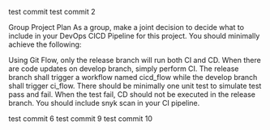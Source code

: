 test commit
test commit 2

Group Project Plan
As a group, make a joint decision to decide what to include in your DevOps CICD Pipeline for this project. You should minimally achieve the following:

Using Git Flow, only the release branch will run both CI and CD.
When there are code updates on develop branch, simply perform CI.
The release branch shall trigger a workflow named cicd_flow while the develop branch shall trigger ci_flow.
There should be minimally one unit test to simulate test pass and fail. When the test fail, CD should not be executed in the release branch.
You should include snyk scan in your CI pipeline.

test commit 6
test commit 9
test commit 10
